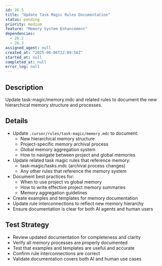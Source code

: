 ```yaml
---
id: 26.5
title: "Update Task Magic Rules Documentation"
status: pending
priority: medium
feature: "Memory System Enhancement"
dependencies:
  - 26.2
  - 26.3
assigned_agent: null
created_at: "2025-06-06T22:09:56Z"
started_at: null
completed_at: null
error_log: null
---
```


## Description

Update task-magic/memory.mdc and related rules to document the new hierarchical memory structure and processes.

## Details

- Update `.cursor/rules/task-magic/memory.mdc` to document:
  - New hierarchical memory structure
  - Project-specific memory archival process
  - Global memory aggregation system
  - How to navigate between project and global memories
- Update related task magic rules that reference memory:
  - task-magic/tasks.mdc (archival process changes)
  - Any other rules that reference the memory system
- Document best practices for:
  - When to use project vs global memory
  - How to write effective project memory summaries
  - Memory aggregation guidelines
- Create examples and templates for memory documentation
- Update rule interconnections to reflect new memory hierarchy
- Ensure documentation is clear for both AI agents and human users

## Test Strategy

- Review updated documentation for completeness and clarity
- Verify all memory processes are properly documented
- Test that examples and templates are useful and accurate
- Confirm rule interconnections are correct
- Validate documentation covers both AI and human use cases
